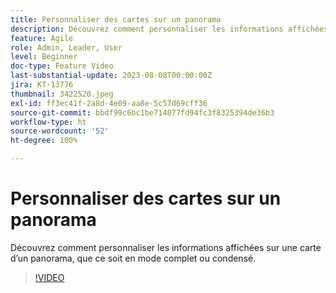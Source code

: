 ```yaml
---
title: Personnaliser des cartes sur un panorama
description: Découvrez comment personnaliser les informations affichées sur une carte d’un panorama, que ce soit en mode complet ou condensé.
feature: Agile
role: Admin, Leader, User
level: Beginner
doc-type: Feature Video
last-substantial-update: 2023-08-08T00:00:00Z
jira: KT-13776
thumbnail: 3422520.jpeg
exl-id: ff3ec41f-2a8d-4e09-aa8e-5c57d69cff36
source-git-commit: bbdf99c6bc1be714077fd94fc3f8325394de36b3
workflow-type: ht
source-wordcount: '52'
ht-degree: 100%

---
```


# Personnaliser des cartes sur un panorama

Découvrez comment personnaliser les informations affichées sur une carte d’un panorama, que ce soit en mode complet ou condensé.

>[!VIDEO](https://video.tv.adobe.com/v/3422520/?quality=12&learn=on&enablevpops=1)
